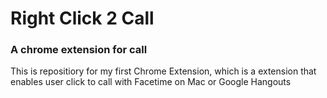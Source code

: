 # Right Click 2 Call
### A chrome extension for call

This is repositiory for my first Chrome Extension, which is a extension that enables user click to call with Facetime on Mac or Google Hangouts

